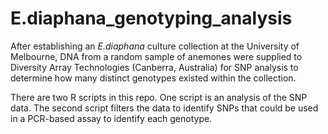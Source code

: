 # E.diaphana_genotyping_analysis

After establishing an _E.diaphana_ culture collection at the University of Melbourne, DNA from a random sample of anemones were supplied to Diversity Array Technologies (Canberra, Australia) for SNP analysis to determine how many distinct genotypes existed within the collection.

There are two R scripts in this repo. One script is an analysis of the SNP data. The second script filters the data to identify SNPs that could be used in a PCR-based assay to identify each genotype.
